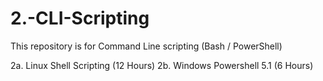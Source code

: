 # 2.-CLI-Scripting
This repository is for Command Line scripting (Bash / PowerShell)

2a. Linux Shell Scripting (12 Hours)
2b. Windows Powershell 5.1 (6 Hours)
